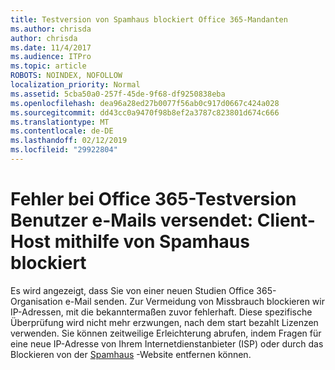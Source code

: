 ```yaml
---
title: Testversion von Spamhaus blockiert Office 365-Mandanten
ms.author: chrisda
author: chrisda
ms.date: 11/4/2017
ms.audience: ITPro
ms.topic: article
ROBOTS: NOINDEX, NOFOLLOW
localization_priority: Normal
ms.assetid: 5cba50a0-257f-45de-9f68-df9250838eba
ms.openlocfilehash: dea96a28ed27b0077f56ab0c917d0667c424a028
ms.sourcegitcommit: dd43cc0a9470f98b8ef2a3787c823801d674c666
ms.translationtype: MT
ms.contentlocale: de-DE
ms.lasthandoff: 02/12/2019
ms.locfileid: "29922804"
---
```

# <a name="error-when-an-office-365-trial-user-sends-email-client-host-blocked-using-spamhaus"></a>Fehler bei Office 365-Testversion Benutzer e-Mails versendet: Client-Host mithilfe von Spamhaus blockiert

Es wird angezeigt, dass Sie von einer neuen Studien Office 365-Organisation e-Mail senden. Zur Vermeidung von Missbrauch blockieren wir IP-Adressen, mit die bekanntermaßen zuvor fehlerhaft. Diese spezifische Überprüfung wird nicht mehr erzwungen, nach dem start bezahlt Lizenzen verwenden. Sie können zeitweilige Erleichterung abrufen, indem Fragen für eine neue IP-Adresse von Ihrem Internetdienstanbieter (ISP) oder durch das Blockieren von der [Spamhaus](https://go.microsoft.com/fwlink/p/?linkid=123245) -Website entfernen können. 
  


